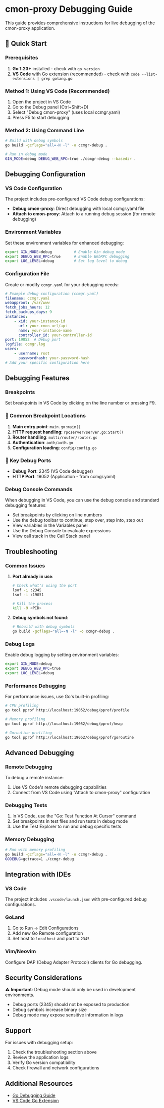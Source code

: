 # cmon-proxy Debugging Guide

This guide provides comprehensive instructions for live debugging of the cmon-proxy application.

## 🚀 Quick Start

### Prerequisites
1. **Go 1.23+** installed - check with `go version`
2. **VS Code** with Go extension (recommended) - check with `code --list-extensions | grep golang.go`

### Method 1: Using VS Code (Recommended)

1. Open the project in VS Code
2. Go to the Debug panel (Ctrl+Shift+D)
3. Select "Debug cmon-proxy" (uses local ccmgr.yaml)
4. Press F5 to start debugging

### Method 2: Using Command Line

```bash
# Build with debug symbols
go build -gcflags="all=-N -l" -o ccmgr-debug .

# Run in debug mode
GIN_MODE=debug DEBUG_WEB_RPC=true ./ccmgr-debug --basedir .
```




## Debugging Configuration

### VS Code Configuration

The project includes pre-configured VS Code debug configurations:

- **Debug cmon-proxy**: Direct debugging with local ccmgr.yaml file
- **Attach to cmon-proxy**: Attach to a running debug session (for remote debugging)

### Environment Variables

Set these environment variables for enhanced debugging:

```bash
export GIN_MODE=debug          # Enable Gin debug mode
export DEBUG_WEB_RPC=true      # Enable WebRPC debugging
export LOG_LEVEL=debug         # Set log level to debug
```

### Configuration File

Create or modify `ccmgr.yaml` for your debugging needs:

```yaml
# Example debug configuration (ccmgr.yaml)
filename: ccmgr.yaml
webapproot: /var/www
fetch_jobs_hours: 12
fetch_backups_days: 9
instances:
    - xid: your-instance-id
      url: your-cmon-url/api
      name: your-instance-name
      controller_id: your-controller-id
port: 19052  # Debug port
logfile: ccmgr.log
users:
    - username: root
      passwordhash: your-password-hash
# Add your specific configuration here
```

## Debugging Features

### Breakpoints

Set breakpoints in VS Code by clicking on the line number or pressing F9.

### 🎯 Common Breakpoint Locations

1. **Main entry point**: `main.go:main()`
2. **HTTP request handling**: `rpcserver/server.go:Start()`
3. **Router handling**: `multi/router/router.go`
4. **Authentication**: `auth/auth.go`
5. **Configuration loading**: `config/config.go`

### 📍 Key Debug Ports
- **Debug Port**: 2345 (VS Code debugger)
- **HTTP Port**: 19052 (Application - from ccmgr.yaml)

### Debug Console Commands

When debugging in VS Code, you can use the debug console and standard debugging features:

- Set breakpoints by clicking on line numbers
- Use the debug toolbar to continue, step over, step into, step out
- View variables in the Variables panel
- Use the Debug Console to evaluate expressions
- View call stack in the Call Stack panel

## Troubleshooting

### Common Issues

1. **Port already in use**:
   ```bash
   # Check what's using the port
   lsof -i :2345
   lsof -i :19051
   
   # Kill the process
   kill -9 <PID>
   ```

2. **Debug symbols not found**:
   ```bash
   # Rebuild with debug symbols
   go build -gcflags="all=-N -l" -o ccmgr-debug .
   ```


### Debug Logs

Enable debug logging by setting environment variables:

```bash
export GIN_MODE=debug
export DEBUG_WEB_RPC=true
export LOG_LEVEL=debug
```

### Performance Debugging

For performance issues, use Go's built-in profiling:

```bash
# CPU profiling
go tool pprof http://localhost:19052/debug/pprof/profile

# Memory profiling
go tool pprof http://localhost:19052/debug/pprof/heap

# Goroutine profiling
go tool pprof http://localhost:19052/debug/pprof/goroutine
```

## Advanced Debugging

### Remote Debugging

To debug a remote instance:

1. Use VS Code's remote debugging capabilities
2. Connect from VS Code using "Attach to cmon-proxy" configuration

### Debugging Tests

1. In VS Code, use the "Go: Test Function At Cursor" command
2. Set breakpoints in test files and run tests in debug mode
3. Use the Test Explorer to run and debug specific tests

### Memory Debugging

```bash
# Run with memory profiling
go build -gcflags="all=-N -l" -o ccmgr-debug .
GODEBUG=gctrace=1 ./ccmgr-debug
```

## Integration with IDEs

### VS Code

The project includes `.vscode/launch.json` with pre-configured debug configurations.

### GoLand

1. Go to Run → Edit Configurations
2. Add new Go Remote configuration
3. Set host to `localhost` and port to `2345`

### Vim/Neovim

Configure DAP (Debug Adapter Protocol) clients for Go debugging.

## Security Considerations

⚠️ **Important**: Debug mode should only be used in development environments.

- Debug ports (2345) should not be exposed to production
- Debug symbols increase binary size
- Debug mode may expose sensitive information in logs

## Support

For issues with debugging setup:

1. Check the troubleshooting section above
2. Review the application logs
3. Verify Go version compatibility
4. Check firewall and network configurations

## Additional Resources

- [Go Debugging Guide](https://golang.org/doc/gdb)
- [VS Code Go Extension](https://marketplace.visualstudio.com/items?itemName=golang.Go) 